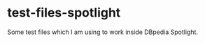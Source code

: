 test-files-spotlight
====================

Some test files which I am using to work inside DBpedia Spotlight.

